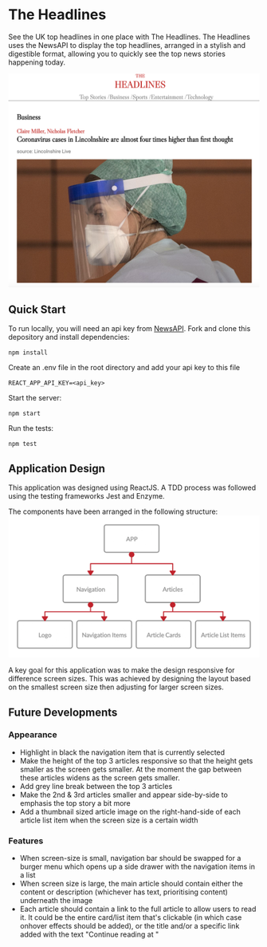 # The Headlines
See the UK top headlines in one place with The Headlines. The Headlines uses the NewsAPI to display the top headlines, arranged in a stylish and digestible format, allowing you to quickly see the top news stories happening today.

![The Headlines main page](./src/assets/The_Headlines_screenshot.png)


## Quick Start
To run locally, you will need an api key from [NewsAPI](https://newsapi.org/). Fork and clone this depository and install dependencies:
```
npm install
```
Create an .env file in the root directory and add your api key to this file
```
REACT_APP_API_KEY=<api_key>
```
Start the server:
```
npm start
```
Run the tests:
```
npm test
```

## Application Design
This application was designed using ReactJS. A TDD process was followed using the testing frameworks Jest and Enzyme.

The components have been arranged in the following structure:
![Component structure](./src/assets/The_Headlines_Component_structure.png)

A key goal for this application was to make the design responsive for difference screen sizes. This was achieved by designing the layout based on the smallest screen size then adjusting for larger screen sizes.

## Future Developments

### Appearance
- Highlight in black the navigation item that is currently selected
- Make the height of the top 3 articles responsive so that the height gets smaller as the screen gets smaller. At the moment the gap between these articles widens as the screen gets smaller.
- Add grey line break between the top 3 articles
- Make the 2nd & 3rd articles smaller and appear side-by-side to emphasis the top story a bit more
- Add a thumbnail sized article image on the right-hand-side of each article list item when the screen size is a certain width

### Features
- When screen-size is small, navigation bar should be swapped for a burger menu which opens up a side drawer with the navigation items in a list
- When screen size is large, the main article should contain either the content or description (whichever has text, prioritising content) underneath the image
- Each article should contain a link to the full article to allow users to read it. It could be the entire card/list item that's clickable (in which case onhover effects should be added), or the title and/or a specific link added with the text "Continue reading at <source>"
